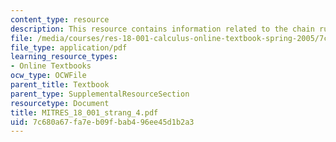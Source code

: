 ```yaml
---
content_type: resource
description: This resource contains information related to the chain rule.
file: /media/courses/res-18-001-calculus-online-textbook-spring-2005/7c680a67fa7eb09fbab496ee45d1b2a3_MITRES_18_001_strang_4.pdf
file_type: application/pdf
learning_resource_types:
- Online Textbooks
ocw_type: OCWFile
parent_title: Textbook
parent_type: SupplementalResourceSection
resourcetype: Document
title: MITRES_18_001_strang_4.pdf
uid: 7c680a67-fa7e-b09f-bab4-96ee45d1b2a3
---
```

